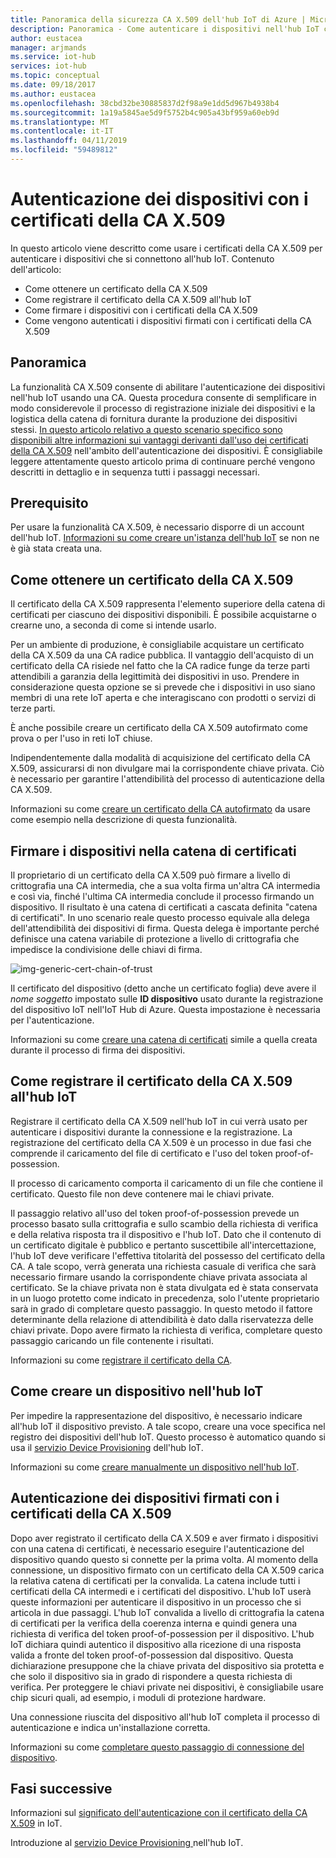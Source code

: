 ```yaml
---
title: Panoramica della sicurezza CA X.509 dell'hub IoT di Azure | Microsoft Docs
description: Panoramica - Come autenticare i dispositivi nell'hub IoT con i certificati della CA X.509.
author: eustacea
manager: arjmands
ms.service: iot-hub
services: iot-hub
ms.topic: conceptual
ms.date: 09/18/2017
ms.author: eustacea
ms.openlocfilehash: 38cbd32be30885837d2f98a9e1dd5d967b4938b4
ms.sourcegitcommit: 1a19a5845ae5d9f5752b4c905a43bf959a60eb9d
ms.translationtype: MT
ms.contentlocale: it-IT
ms.lasthandoff: 04/11/2019
ms.locfileid: "59489812"
---
```

# <a name="device-authentication-using-x509-ca-certificates"></a>Autenticazione dei dispositivi con i certificati della CA X.509

In questo articolo viene descritto come usare i certificati della CA X.509 per autenticare i dispositivi che si connettono all'hub IoT.  Contenuto dell'articolo:

* Come ottenere un certificato della CA X.509
* Come registrare il certificato della CA X.509 all'hub IoT
* Come firmare i dispositivi con i certificati della CA X.509
* Come vengono autenticati i dispositivi firmati con i certificati della CA X.509

## <a name="overview"></a>Panoramica

La funzionalità CA X.509 consente di abilitare l'autenticazione dei dispositivi nell'hub IoT usando una CA. Questa procedura consente di semplificare in modo considerevole il processo di registrazione iniziale dei dispositivi e la logistica della catena di fornitura durante la produzione dei dispositivi stessi. [In questo articolo relativo a questo scenario specifico sono disponibili altre informazioni sui vantaggi derivanti dall'uso dei certificati della CA X.509](iot-hub-x509ca-concept.md) nell'ambito dell'autenticazione dei dispositivi.  È consigliabile leggere attentamente questo articolo prima di continuare perché vengono descritti in dettaglio e in sequenza tutti i passaggi necessari.

## <a name="prerequisite"></a>Prerequisito

Per usare la funzionalità CA X.509, è necessario disporre di un account dell'hub IoT.  [Informazioni su come creare un'istanza dell'hub IoT](quickstart-send-telemetry-dotnet.md) se non ne è già stata creata una.

## <a name="how-to-get-an-x509-ca-certificate"></a>Come ottenere un certificato della CA X.509

Il certificato della CA X.509 rappresenta l'elemento superiore della catena di certificati per ciascuno dei dispositivi disponibili.  È possibile acquistarne o crearne uno, a seconda di come si intende usarlo.

Per un ambiente di produzione, è consigliabile acquistare un certificato della CA X.509 da una CA radice pubblica. Il vantaggio dell'acquisto di un certificato della CA risiede nel fatto che la CA radice funge da terze parti attendibili a garanzia della legittimità dei dispositivi in uso. Prendere in considerazione questa opzione se si prevede che i dispositivi in uso siano membri di una rete IoT aperta e che interagiscano con prodotti o servizi di terze parti.

È anche possibile creare un certificato della CA X.509 autofirmato come prova o per l'uso in reti IoT chiuse.

Indipendentemente dalla modalità di acquisizione del certificato della CA X.509, assicurarsi di non divulgare mai la corrispondente chiave privata.  Ciò è necessario per garantire l'attendibilità del processo di autenticazione della CA X.509.

Informazioni su come [creare un certificato della CA autofirmato](https://github.com/Azure/azure-iot-sdk-c/blob/master/tools/CACertificates/CACertificateOverview.md) da usare come esempio nella descrizione di questa funzionalità.

## <a name="sign-devices-into-the-certificate-chain-of-trust"></a>Firmare i dispositivi nella catena di certificati

Il proprietario di un certificato della CA X.509 può firmare a livello di crittografia una CA intermedia, che a sua volta firma un'altra CA intermedia e così via, finché l'ultima CA intermedia conclude il processo firmando un dispositivo. Il risultato è una catena di certificati a cascata definita "catena di certificati". In uno scenario reale questo processo equivale alla delega dell'attendibilità dei dispositivi di firma. Questa delega è importante perché definisce una catena variabile di protezione a livello di crittografia che impedisce la condivisione delle chiavi di firma.

![img-generic-cert-chain-of-trust](./media/generic-cert-chain-of-trust.png)

Il certificato del dispositivo (detto anche un certificato foglia) deve avere il *nome soggetto* impostato sulle **ID dispositivo** usato durante la registrazione del dispositivo IoT nell'IoT Hub di Azure. Questa impostazione è necessaria per l'autenticazione.

Informazioni su come [creare una catena di certificati](https://github.com/Azure/azure-iot-sdk-c/blob/master/tools/CACertificates/CACertificateOverview.md) simile a quella creata durante il processo di firma dei dispositivi.

## <a name="how-to-register-the-x509-ca-certificate-to-iot-hub"></a>Come registrare il certificato della CA X.509 all'hub IoT

Registrare il certificato della CA X.509 nell'hub IoT in cui verrà usato per autenticare i dispositivi durante la connessione e la registrazione.  La registrazione del certificato della CA X.509 è un processo in due fasi che comprende il caricamento del file di certificato e l'uso del token proof-of-possession.

Il processo di caricamento comporta il caricamento di un file che contiene il certificato.  Questo file non deve contenere mai le chiavi private.

Il passaggio relativo all'uso del token proof-of-possession prevede un processo basato sulla crittografia e sullo scambio della richiesta di verifica e della relativa risposta tra il dispositivo e l'hub IoT.  Dato che il contenuto di un certificato digitale è pubblico e pertanto suscettibile all'intercettazione, l'hub IoT deve verificare l'effettiva titolarità del possesso del certificato della CA.  A tale scopo, verrà generata una richiesta casuale di verifica che sarà necessario firmare usando la corrispondente chiave privata associata al certificato.  Se la chiave privata non è stata divulgata ed è stata conservata in un luogo protetto come indicato in precedenza, solo l'utente proprietario sarà in grado di completare questo passaggio. In questo metodo il fattore determinante della relazione di attendibilità è dato dalla riservatezza delle chiavi private.  Dopo avere firmato la richiesta di verifica, completare questo passaggio caricando un file contenente i risultati.

Informazioni su come [registrare il certificato della CA](iot-hub-security-x509-get-started.md#registercerts).

## <a name="how-to-create-a-device-on-iot-hub"></a>Come creare un dispositivo nell'hub IoT

Per impedire la rappresentazione del dispositivo, è necessario indicare all'hub IoT il dispositivo previsto.  A tale scopo, creare una voce specifica nel registro dei dispositivi dell'hub IoT.  Questo processo è automatico quando si usa il [servizio Device Provisioning](https://azure.microsoft.com/blog/azure-iot-hub-device-provisioning-service-preview-automates-device-connection-configuration/) dell'hub IoT. 

Informazioni su come [creare manualmente un dispositivo nell'hub IoT](iot-hub-security-x509-get-started.md#createdevice).

## <a name="authenticating-devices-signed-with-x509-ca-certificates"></a>Autenticazione dei dispositivi firmati con i certificati della CA X.509

Dopo aver registrato il certificato della CA X.509 e aver firmato i dispositivi con una catena di certificati, è necessario eseguire l'autenticazione del dispositivo quando questo si connette per la prima volta.  Al momento della connessione, un dispositivo firmato con un certificato della CA X.509 carica la relativa catena di certificati per la convalida. La catena include tutti i certificati della CA intermedi e i certificati del dispositivo.  L'hub IoT userà queste informazioni per autenticare il dispositivo in un processo che si articola in due passaggi.  L'hub IoT convalida a livello di crittografia la catena di certificati per la verifica della coerenza interna e quindi genera una richiesta di verifica del token proof-of-possession per il dispositivo.  L'hub IoT dichiara quindi autentico il dispositivo alla ricezione di una risposta valida a fronte del token proof-of-possession dal dispositivo.  Questa dichiarazione presuppone che la chiave privata del dispositivo sia protetta e che solo il dispositivo sia in grado di rispondere a questa richiesta di verifica.  Per proteggere le chiavi private nei dispositivi, è consigliabile usare chip sicuri quali, ad esempio, i moduli di protezione hardware.

Una connessione riuscita del dispositivo all'hub IoT completa il processo di autenticazione e indica un'installazione corretta.

Informazioni su come [completare questo passaggio di connessione del dispositivo](iot-hub-security-x509-get-started.md#authenticatedevice).

## <a name="next-steps"></a>Fasi successive

Informazioni sul [significato dell'autenticazione con il certificato della CA X.509](iot-hub-x509ca-concept.md) in IoT.

Introduzione al [servizio Device Provisioning ](https://docs.microsoft.com/azure/iot-dps/) nell'hub IoT.
